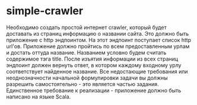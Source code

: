 # simple-crawler

Необходимо создать простой интернет crawler, который будет доставать из страниц информацию о названии сайта. Это должно быть приложение с http эндпоинтом. На этот эндпоинт поступает список http url'ов. Приложение должно пройтись по всем предоставленным урлам и достать оттуда название. Названием условно будем считать содержимое тэга title. После изъятия информации из всех страниц эндпоинт должен вернуть ответ, в котором каждому входному урлу соответствует найденное название. Все недостающие требования или неоднозначности начальной формулировки задачи вы должны разрешить самостоятельно - это является частью задания. Единственное требование к реализации - приложение должно быть написано на языке Scala.